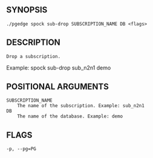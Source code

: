 ## SYNOPSIS
    ./pgedge spock sub-drop SUBSCRIPTION_NAME DB <flags>
 
## DESCRIPTION
    Drop a subscription. 

Example: spock sub-drop sub_n2n1 demo
 
## POSITIONAL ARGUMENTS
    SUBSCRIPTION_NAME
        The name of the subscription. Example: sub_n2n1
    DB
        The name of the database. Example: demo
 
## FLAGS
    -p, --pg=PG
    
    
